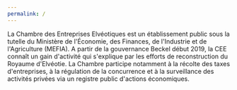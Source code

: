 ```yaml
---
permalink: /
---
```


La Chambre des Entreprises Elvéotiques est un établissement public sous la tutelle du Ministère de l'Économie, des Finances, de l'Industrie et de l'Agriculture (MEFIA). A partir de la gouvernance Beckel début 2019, la CEE connaît un gain d'activité qui s'explique par les efforts de reconstruction du Royaume d'Elvéotie. La Chambre participe notamment à la récolte des taxes d'entreprises, à la régulation de la concurrence et à la surveillance des activités privées via un registre public d'actions économiques.